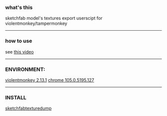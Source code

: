 ### what's this
sketchfab model's textures export userscipt for violentmonkey/tampermonkey 

---
### how to use
see [this video](https://www.youtube.com/watch?v=ogcEo5eemMo)


---
### ENVIRONMENT:
[violentmonkey 2.13.1](https://violentmonkey.github.io/)
[chrome 105.0.5195.127](https://www.google.com/chrome/)

---
### INSTALL
[sketchfabtexturedump](https://greasyfork.org/zh-CN/scripts/452224-sketchfabtexturedump)